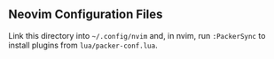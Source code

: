 ## Neovim Configuration Files

Link this directory into `~/.config/nvim` and, in nvim, run `:PackerSync` to install plugins
from `lua/packer-conf.lua`.

